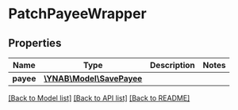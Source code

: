 # PatchPayeeWrapper

## Properties
Name | Type | Description | Notes
------------ | ------------- | ------------- | -------------
**payee** | [**\YNAB\Model\SavePayee**](SavePayee.md) |  | 

[[Back to Model list]](../../README.md#documentation-for-models) [[Back to API list]](../../README.md#documentation-for-api-endpoints) [[Back to README]](../../README.md)


